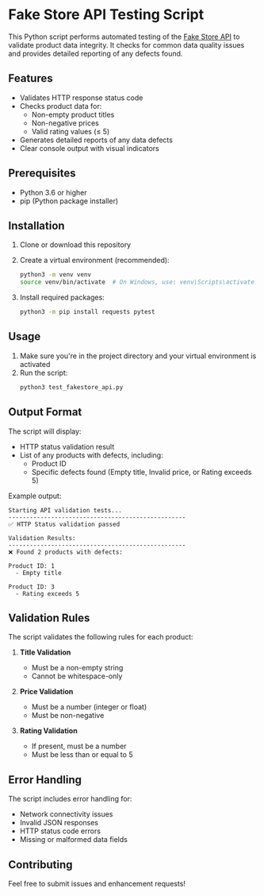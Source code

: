 # Fake Store API Testing Script

This Python script performs automated testing of the [Fake Store API](https://fakestoreapi.com/products) to validate product data integrity. It checks for common data quality issues and provides detailed reporting of any defects found.

## Features

- Validates HTTP response status code
- Checks product data for:
  - Non-empty product titles
  - Non-negative prices
  - Valid rating values (≤ 5)
- Generates detailed reports of any data defects
- Clear console output with visual indicators

## Prerequisites

- Python 3.6 or higher
- pip (Python package installer)

## Installation

1. Clone or download this repository
2. Create a virtual environment (recommended):
   ```bash
   python3 -m venv venv
   source venv/bin/activate  # On Windows, use: venv\Scripts\activate
   ```

3. Install required packages:
   ```bash
   python3 -m pip install requests pytest
   ```

## Usage

1. Make sure you're in the project directory and your virtual environment is activated
2. Run the script:
   ```bash
   python3 test_fakestore_api.py
   ```

## Output Format

The script will display:
- HTTP status validation result
- List of any products with defects, including:
  - Product ID
  - Specific defects found (Empty title, Invalid price, or Rating exceeds 5)

Example output:
```
Starting API validation tests...
--------------------------------------------------
✅ HTTP Status validation passed

Validation Results:
--------------------------------------------------
❌ Found 2 products with defects:

Product ID: 1
  - Empty title

Product ID: 3
  - Rating exceeds 5
```

## Validation Rules

The script validates the following rules for each product:

1. **Title Validation**
   - Must be a non-empty string
   - Cannot be whitespace-only

2. **Price Validation**
   - Must be a number (integer or float)
   - Must be non-negative

3. **Rating Validation**
   - If present, must be a number
   - Must be less than or equal to 5

## Error Handling

The script includes error handling for:
- Network connectivity issues
- Invalid JSON responses
- HTTP status code errors
- Missing or malformed data fields

## Contributing

Feel free to submit issues and enhancement requests! 